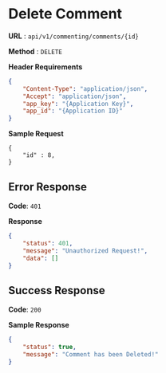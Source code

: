 # Delete Comment

**URL** : `api/v1/commenting/comments/{id}`

**Method** : `DELETE`

**Header Requirements**
```json
{
    "Content-Type": "application/json",
    "Accept": "application/json",
    "app_key": "{Application Key}",
    "app_ïd": "{Application ID}"
}
```

**Sample Request**
```array
{
	"id" : 8,
}
```

## Error Response


**Code**: `401`

**Response**
```json
{
    "status": 401,
    "message": "Unauthorized Request!",
    "data": []
}
```

## Success Response
**Code**: `200`

**Sample Response**
```json
{
    "status": true,
    "message": "Comment has been Deleted!"
}
```
